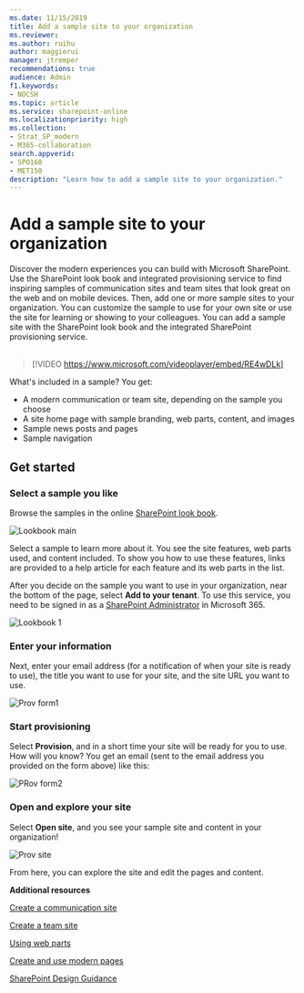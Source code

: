 ```yaml
---
ms.date: 11/15/2019
title: Add a sample site to your organization
ms.reviewer: 
ms.author: ruihu
author: maggierui
manager: jtremper
recommendations: true
audience: Admin
f1.keywords:
- NOCSH
ms.topic: article
ms.service: sharepoint-online
ms.localizationpriority: high
ms.collection:  
- Strat_SP_modern
- M365-collaboration
search.appverid:
- SPO160
- MET150
description: "Learn how to add a sample site to your organization."
---
```


# Add a sample site to your organization

Discover the modern experiences you can build with Microsoft SharePoint. Use the SharePoint look book and integrated provisioning service to find inspiring samples of communication sites and team sites that look great on the web and on mobile devices. Then, add one or more sample sites to your organization. You can customize the sample to use for your own site or use the site for learning or showing to your colleagues. You can add a sample site with the SharePoint look book and the integrated SharePoint provisioning service.</br>
</br>

> [!VIDEO https://www.microsoft.com/videoplayer/embed/RE4wDLk]

What's included in a sample? You get:

- A modern communication or team site, depending on the sample you choose
- A site home page with sample branding, web parts, content, and images
- Sample news posts and pages
- Sample navigation

## Get started

### Select a sample you like

Browse the samples in the online [SharePoint look book](https://adoption.microsoft.com/en-us/sharepoint-look-book/).

![Lookbook main](media/LookBookCover0.png)

Select a sample to learn more about it. You see the site features, web parts used, and content included. To show you how to use these features, links are provided to a help article for each feature and its web parts in the list.  

After you decide on the sample you want to use in your organization, near the bottom of the page, select **Add to your tenant**. To use this service, you need to be signed in as a [SharePoint Administrator](./sharepoint-admin-role.md) in Microsoft 365.

![Lookbook 1](media/LookBookCover1.png)

### Enter your information

Next, enter your email address (for a notification of when your site is ready to use), the title you want to use for your site, and the site URL you want to use.

![Prov form1](media/ProvForm.png)

### Start provisioning

Select **Provision**, and in a short time your site will be ready for you to use. How will you know? You get an email (sent to the email address you provided on the form above) like this:

![PRov form2](media/Prov2.png)

### Open and explore your site

Select **Open site**, and you see your sample site and content in your organization!

![Prov site](media/ProvSite.png)

From here, you can explore the site and edit the pages and content.

**Additional resources**

[Create a communication site](https://support.office.com/article/7FB44B20-A72F-4D2C-9173-FC8F59BA50EB)

[Create a team site](https://support.office.com/article/ef10c1e7-15f3-42a3-98aa-b5972711777d)

[Using web parts](https://support.office.com/article/336e8e92-3e2d-4298-ae01-d404bbe751e0)

[Create and use modern pages](https://support.office.com/article/b3d46deb-27a6-4b1e-87b8-df851e503dec)

[SharePoint Design Guidance](https://spdesign.azurewebsites.net/)

